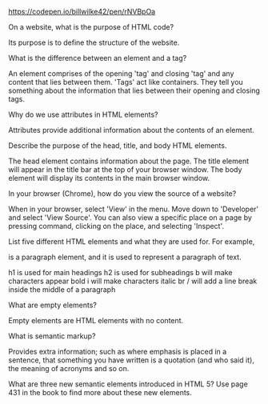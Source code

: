 https://codepen.io/billwilke42/pen/rNVBpOa

On a website, what is the purpose of HTML code?

Its purpose is to define the structure of the website.

What is the difference between an element and a tag?

An element comprises of the opening 'tag' and closing 'tag' and any content that
lies between them. 'Tags' act like containers. They tell you something about the information that lies between their opening and closing tags.  

Why do we use attributes in HTML elements?

Attributes provide additional information about the contents of an element.

Describe the purpose of the head, title, and body HTML elements.

The head element contains information about the page. The title element will appear in the title bar at the top of your browser window. The body element will display its contents in the main browser window.

In your browser (Chrome), how do you view the source of a website?

When in your browser, select 'View' in the menu. Move down to 'Developer' and select 'View Source'. You can also view a specific place on a page by pressing command, clicking on the place, and selecting 'Inspect'.

List five different HTML elements and what they are used for. For example, <p></p> is a paragraph element, and it is used to represent a paragraph of text.

h1 is used for main headings
h2 is used for subheadings
b will make characters appear bold
i will make characters italic
br / will add a line break inside the middle of a paragraph

What are empty elements?

Empty elements are HTML elements with no content.

What is semantic markup?

Provides extra information; such as where emphasis is placed in a sentence, that something you have written is a quotation (and who said it), the meaning of acronyms and so on.

What are three new semantic elements introduced in HTML 5? Use page 431 in the book to find more about these new elements.

<abbr>
<cite>
<define>
